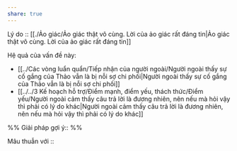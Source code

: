 ```yaml
---
share: true
---
```

Lý do :: [[./Ảo giác/Ảo giác thật vô cùng. Lời của ảo giác rất đáng tin|Ảo giác thật vô cùng. Lời của ảo giác rất đáng tin]]

Hệ quả của vấn đề này:
- [[../Các vòng luẩn quẩn/Tiếp nhận của người ngoài/Người ngoài thấy sự cố gắng của Thảo vẫn là bị nỗi sợ chi phối|Người ngoài thấy sự cố gắng của Thảo vẫn là bị nỗi sợ chi phối]]
- [[../../3 Kế hoạch hỗ trợ/Điểm mạnh, điểm yếu, thách thức/Điểm yếu/Người ngoài cảm thấy câu trả lời là đương nhiên, nên nếu mà hỏi vậy thì phải có lý do khác|Người ngoài cảm thấy câu trả lời là đương nhiên, nên nếu mà hỏi vậy thì phải có lý do khác]]


%%
Giải pháp gợi ý:: 
%%



Mâu thuẫn với ::